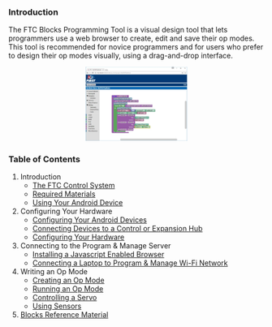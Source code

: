 ### Introduction
The FTC Blocks Programming Tool is a visual design tool that lets programmers use a web browser to create, edit and save their op modes.  This tool is recommended for novice programmers and for users who prefer to design their op modes visually, using a drag-and-drop interface.

<p align="center"><img src="https://github.com/FIRST-Tech-Challenge/WikiSupport/blob/master/ftc_app/images/BlocksPicture1.jpg" width="200"><p>

### Table of Contents

1. Introduction
    * [The FTC Control System](https://github.com/FIRST-Tech-Challenge/ftc_app/wiki/The-FTC-Control-System)
    * [Required Materials](https://github.com/FIRST-Tech-Challenge/ftc_app/wiki/Required-Materials)
    * [Using Your Android Device](https://github.com/FIRST-Tech-Challenge/ftc_app/wiki/Using-Your-Android-Device)
2. Configuring Your Hardware
    * [Configuring Your Android Devices](https://github.com/FIRST-Tech-Challenge/ftc_app/wiki/Configuring-Your-Android-Devices)
    * [Connecting Devices to a Control or Expansion Hub](https://github.com/cynergyou/ftc_app/wiki/Connecting-Devices-to-a-Control-or-Expansion-Hub)
    * [Configuring Your Hardware](https://github.com/FIRST-Tech-Challenge/ftc_app/wiki/Configuring-Your-Hardware)
3. Connecting to the Program & Manage Server
    * [Installing a Javascript Enabled Browser](https://github.com/FIRST-Tech-Challenge/ftc_app/wiki/Installing-a-Javascript-Enabled-Browser)
    * [Connecting a Laptop to Program & Manage Wi-Fi Network](https://github.com/FIRST-Tech-Challenge/ftc_app/wiki/Connecting-a-Laptop-to-the-Program-&-Manage-Network)
4. Writing an Op Mode
    * [Creating an Op Mode](https://github.com/FIRST-Tech-Challenge/ftc_app/wiki/Writing-an-Op-Mode-with-FTC-Blocks)
    * [Running an Op Mode](https://github.com/FIRST-Tech-Challenge/ftc_app/wiki/Running-Your-Op-Mode)
    * [Controlling a Servo](https://github.com/FIRST-Tech-Challenge/ftc_app/wiki/Controlling-a-Servo-(Blocks))
    * [Using Sensors](https://github.com/FIRST-Tech-Challenge/ftc_app/wiki/Using-Sensors-(Blocks))
5. [Blocks Reference Material](https://github.com/FIRST-Tech-Challenge/ftc_app/wiki/Blocks-Reference-Material)
